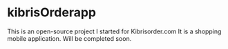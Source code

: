# kibrisOrderapp
This is an open-source project I started for Kibrisorder.com It is a shopping mobile application. Will be completed soon.
